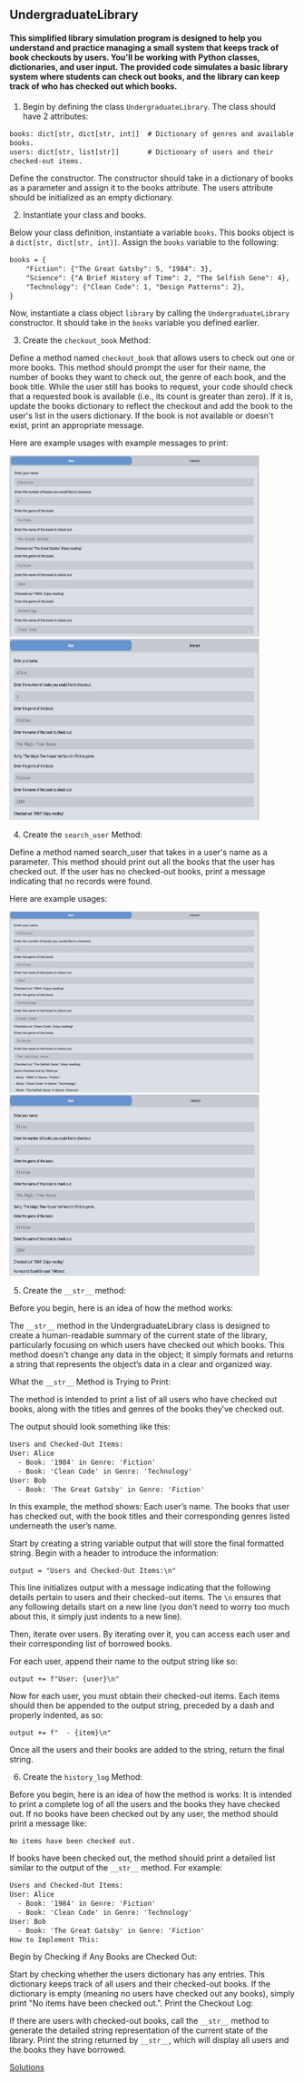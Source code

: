 ## UndergraduateLibrary

#### This simplified library simulation program is designed to help you understand and practice managing a small system that keeps track of book checkouts by users. You'll be working with Python classes, dictionaries, and user input. The provided code simulates a basic library system where students can check out books, and the library can keep track of who has checked out which books.

1. Begin by defining the class `UndergraduateLibrary`. The class should have 2 attributes: 

~~~   
books: dict[str, dict[str, int]]  # Dictionary of genres and available books.
users: dict[str, list[str]]       # Dictionary of users and their checked-out items.
~~~

Define the constructor. The constructor should take in a dictionary of books as a parameter and assign it to the books attribute. The users attribute should be initialized as an empty dictionary.


2. Instantiate your class and books. 

Below your class definition, instantiate a variable `books`. This books object is a `dict[str, dict[str, int]]`. Assign the `books` variable to the following: 

~~~
books = {
    "Fiction": {"The Great Gatsby": 5, "1984": 3},
    "Science": {"A Brief History of Time": 2, "The Selfish Gene": 4},
    "Technology": {"Clean Code": 1, "Design Patterns": 2},
}
~~~

Now, instantiate a class object `library` by calling the `UndergraduateLibrary` constructor. It should take in the `books` variable you defined earlier.

3. Create the `checkout_book` Method:

Define a method named `checkout_book` that allows users to check out one or more books.
This method should prompt the user for their name, the number of books they want to check out, the genre of each book, and the book title.
While the user still has books to request, your code should check that a requested book is available (i.e., its count is greater than zero). If it is, update the books dictionary to reflect the checkout and add the book to the user's list in the users dictionary.
If the book is not available or doesn't exist, print an appropriate message.

Here are example usages with example messages to print: 

<img src="Assets/checkout_book_ex.png" width=440 height=320>

<img src="Assets/checkout_book_none.png" width=440 height=320>

4. Create the `search_user` Method:

Define a method named search_user that takes in a user's name as a parameter.
This method should print out all the books that the user has checked out. 
If the user has no checked-out books, print a message indicating that no records were found.

Here are example usages: 

<img src="Assets/user_books_ex.png" width=440 height=320>

<img src="Assets/user_books_none.png" width=440 height=320>

5. Create the `__str__` method: 

Before you begin, here is an idea of how the method works: 

The `__str__` method in the UndergraduateLibrary class is designed to create a human-readable summary of the current state of the library, particularly focusing on which users have checked out which books. This method doesn't change any data in the object; it simply formats and returns a string that represents the object’s data in a clear and organized way.

What the `__str__` Method is Trying to Print:

The method is intended to print a list of all users who have checked out books, along with the titles and genres of the books they’ve checked out.

The output should look something like this:

~~~
Users and Checked-Out Items:
User: Alice
  - Book: '1984' in Genre: 'Fiction'
  - Book: 'Clean Code' in Genre: 'Technology'
User: Bob
  - Book: 'The Great Gatsby' in Genre: 'Fiction'
~~~

In this example, the method shows:
Each user’s name.
The books that user has checked out, with the book titles and their corresponding genres listed underneath the user’s name.

Start by creating a string variable output that will store the final formatted string. Begin with a header to introduce the information:

~~~
output = "Users and Checked-Out Items:\n"
~~~

This line initializes output with a message indicating that the following details pertain to users and their checked-out items. The `\n` ensures that any following details start on a new line (you don't need to worry too much about this, it simply just indents to a new line).

Then, iterate over users. By iterating over it, you can access each user and their corresponding list of borrowed books. 

For each user, append their name to the output string like so:

~~~
output += f"User: {user}\n"
~~~

Now for each user, you must obtain their checked-out items. Each items should then be appended to the output string, preceded by a dash and properly indented, as so:

~~~
output += f"  - {item}\n"
~~~

Once all the users and their books are added to the string, return the final string.

6. Create the `history_log` Method:

Before you begin, here is an idea of how the method is works: 
It is intended to print a complete log of all the users and the books they have checked out.
If no books have been checked out by any user, the method should print a message like:

~~~
No items have been checked out.
~~~

If books have been checked out, the method should print a detailed list similar to the output of the `__str__` method. For example:

~~~
Users and Checked-Out Items:
User: Alice
  - Book: '1984' in Genre: 'Fiction'
  - Book: 'Clean Code' in Genre: 'Technology'
User: Bob
  - Book: 'The Great Gatsby' in Genre: 'Fiction'
How to Implement This:
~~~

Begin by Checking if Any Books are Checked Out:

Start by checking whether the users dictionary has any entries. This dictionary keeps track of all users and their checked-out books.
If the dictionary is empty (meaning no users have checked out any books), simply print "No items have been checked out.".
Print the Checkout Log:

If there are users with checked-out books, call the `__str__` method to generate the detailed string representation of the current state of the library.
Print the string returned by `__str__`, which will display all users and the books they have borrowed.

[Solutions](#undergradlib_v2)